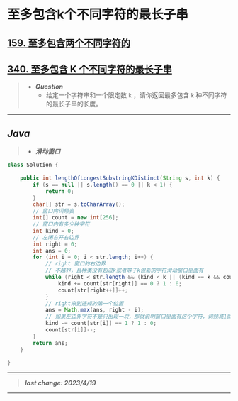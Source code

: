 # 至多包含k个不同字符的最长子串

## [159. 至多包含两个不同字符的](https://leetcode.cn/problems/longest-substring-with-at-most-two-distinct-characters/)

## [340. 至多包含 K 个不同字符的最长子串](https://leetcode.cn/problems/longest-substring-with-at-most-k-distinct-characters/)

> - ***Question***
>   - 给定一个字符串和一个限定数 `k` ，请你返回最多包含 `k` 种不同字符的最长子串的长度。

---

## *Java*

> - ***滑动窗口***

```java
class Solution {
    
    public int lengthOfLongestSubstringKDistinct(String s, int k) {
        if (s == null || s.length() == 0 || k < 1) {
            return 0;
        }
        char[] str = s.toCharArray();
        // 窗口内词频表
        int[] count = new int[256];
        // 窗口内有多少种字符
        int kind = 0;
        // 左闭右开右边界
        int right = 0;
        int ans = 0;
        for (int i = 0; i < str.length; i++) {
            // right 窗口的右边界
            // 不越界，且种类没有超过k或者等于k但新的字符滑动窗口里面有
            while (right < str.length && (kind < k || (kind == k && count[str[right]] > 0))) {
                kind += count[str[right]] == 0 ? 1 : 0;
                count[str[right++]]++;
            }
            // right来到违规的第一个位置
            ans = Math.max(ans, right - i);
            // 如果左边界字符不是只出现一次，那就说明窗口里面有这个字符，词频减1就行，种类不减，否则减
            kind -= count[str[i]] == 1 ? 1 : 0;
            count[str[i]]--;
        }
        return ans;
    }
    
}
```

---

> ***last change: 2023/4/19***

---
